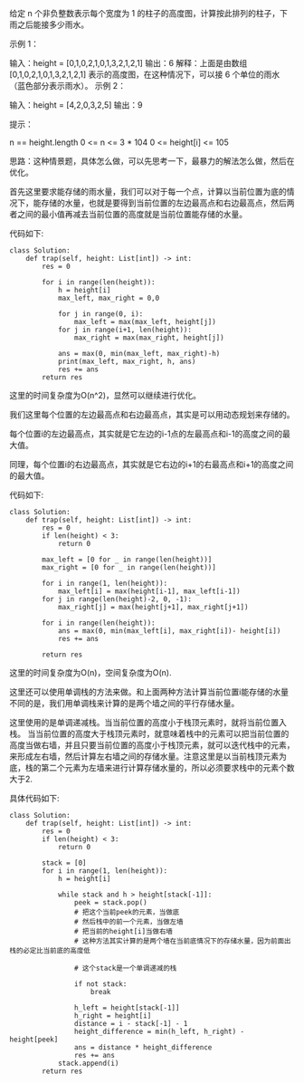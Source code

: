 给定 n 个非负整数表示每个宽度为 1 的柱子的高度图，计算按此排列的柱子，下雨之后能接多少雨水。

 

示例 1：



输入：height = [0,1,0,2,1,0,1,3,2,1,2,1]
输出：6
解释：上面是由数组 [0,1,0,2,1,0,1,3,2,1,2,1] 表示的高度图，在这种情况下，可以接 6 个单位的雨水（蓝色部分表示雨水）。 
示例 2：

输入：height = [4,2,0,3,2,5]
输出：9
 

提示：

n == height.length
0 <= n <= 3 * 104
0 <= height[i] <= 105


思路：这种情景题，具体怎么做，可以先思考一下，最暴力的解法怎么做，然后在优化。

首先这里要求能存储的雨水量，我们可以对于每一个点，计算以当前位置为底的情况下，能存储的水量，也就是要得到当前位置的左边最高点和右边最高点，然后两者之间的最小值再减去当前位置的高度就是当前位置能存储的水量。

代码如下:
```
class Solution:
    def trap(self, height: List[int]) -> int:
        res = 0

        for i in range(len(height)):
            h = height[i]
            max_left, max_right = 0,0

            for j in range(0, i):
                max_left = max(max_left, height[j])
            for j in range(i+1, len(height)):
                max_right = max(max_right, height[j])
            
            ans = max(0, min(max_left, max_right)-h)
            print(max_left, max_right, h, ans)
            res += ans
        return res
```


这里的时间复杂度为O(n^2)，显然可以继续进行优化。

我们这里每个位置的左边最高点和右边最高点，其实是可以用动态规划来存储的。

每个位置i的左边最高点，其实就是它左边的i-1点的左最高点和i-1的高度之间的最大值。

同理，每个位置i的右边最高点，其实就是它右边的i+1的右最高点和i+1的高度之间的最大值。

代码如下:
```
class Solution:
    def trap(self, height: List[int]) -> int:
        res = 0
        if len(height) < 3:
            return 0

        max_left = [0 for _ in range(len(height))]
        max_right = [0 for _ in range(len(height))]

        for i in range(1, len(height)):
            max_left[i] = max(height[i-1], max_left[i-1])
        for j in range(len(height)-2, 0, -1):
            max_right[j] = max(height[j+1], max_right[j+1])
        
        for i in range(len(height)):
            ans = max(0, min(max_left[i], max_right[i])- height[i])
            res += ans
        
        return res
```


这里的时间复杂度为O(n)，空间复杂度为O(n).


这里还可以使用单调栈的方法来做。和上面两种方法计算当前位置i能存储的水量不同的是，我们用单调栈来计算的是两个墙之间的平行存储水量。

这里使用的是单调递减栈。当当前位置的高度小于栈顶元素时，就将当前位置入栈。
当当前位置的高度大于栈顶元素时，就意味着栈中的元素可以把当前位置的高度当做右墙，并且只要当前位置的高度小于栈顶元素，就可以迭代栈中的元素，来形成左右墙，然后计算左右墙之间的存储水量。注意这里是以当前栈顶元素为底，栈的第二个元素为左墙来进行计算存储水量的，所以必须要求栈中的元素个数大于2.


具体代码如下:
```
class Solution:
    def trap(self, height: List[int]) -> int:
        res = 0
        if len(height) < 3:
            return 0

        stack = [0]
        for i in range(1, len(height)):
            h = height[i]

            while stack and h > height[stack[-1]]:
                peek = stack.pop()
                # 把这个当前peek的元素，当做底
                # 然后栈中的前一个元素，当做左墙
                # 把当前的height[i]当做右墙
                # 这种方法其实计算的是两个墙在当前底情况下的存储水量，因为前面出栈的必定比当前底的高度低

                # 这个stack是一个单调递减的栈

                if not stack:
                    break

                h_left = height[stack[-1]]
                h_right = height[i]
                distance = i - stack[-1] - 1
                height_difference = min(h_left, h_right) - height[peek]
                ans = distance * height_difference
                res += ans
            stack.append(i)
        return res
```
